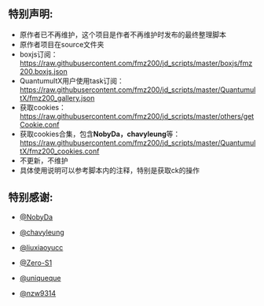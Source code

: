 ## 特别声明:

* 原作者已不再维护，这个项目是作者不再维护时发布的最终整理脚本
* 原作者项目在source文件夹
* boxjs订阅：https://raw.githubusercontent.com/fmz200/jd_scripts/master/boxjs/fmz200.boxjs.json
* QuantumultX用户使用task订阅：https://raw.githubusercontent.com/fmz200/jd_scripts/master/QuantumultX/fmz200_gallery.json
* 获取cookies：https://raw.githubusercontent.com/fmz200/jd_scripts/master/others/getCookie.conf
* 获取cookies合集，包含**NobyDa，chavyleung**等：https://raw.githubusercontent.com/fmz200/jd_scripts/master/QuantumultX/fmz200_cookies.conf
* 不更新，不维护
* 具体使用说明可以参考脚本内的注释，特别是获取ck的操作

## 特别感谢:

* [@NobyDa](https://github.com/NobyDa)

* [@chavyleung](https://github.com/chavyleung)

* [@liuxiaoyucc](https://github.com/liuxiaoyucc)

* [@Zero-S1](https://github.com/Zero-S1)

* [@uniqueque](https://github.com/uniqueque)

* [@nzw9314](https://github.com/nzw9314)
